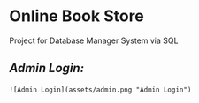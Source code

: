 # Online Book Store
Project for Database Manager System via SQL

## *Admin Login:*<br>
    ![Admin Login](assets/admin.png "Admin Login")
